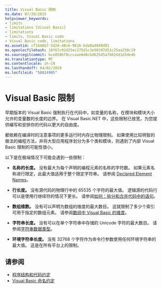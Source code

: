 ```yaml
---
title: Visual Basic 限制
ms.date: 07/20/2015
helpviewer_keywords:
- limits
- limitations [Visual Basic]
- limitations
- limits, Visual Basic code
- Visual Basic code, limitations
ms.assetid: cf1646b7-5d24-48c6-9616-bda8a4849d91
ms.openlocfilehash: 10f67c02d25ec275d1c3e98197d51c25aa250c19
ms.sourcegitcommit: bce0586f0cccaae6d6cbd625d5a7b824d1d3de4b
ms.translationtype: MT
ms.contentlocale: zh-CN
ms.lasthandoff: 04/02/2019
ms.locfileid: "58824905"
---
```

# <a name="visual-basic-limitations"></a>Visual Basic 限制
早期版本的 Visual Basic 强制执行在代码中，如变量的名称，在模块和模块大小允许的变量数的长度的边界。 在 Visual Basic.NET 中，这些限制已放宽，为您提供编写和安排你的代码以更大的自由度。  
  
 都依赖在编译时的注意事项的更多运行时内存比物理限制。 如果使用比较明智的做法的编程方法，并将大型应用程序划分为多个类和模块，则遇到了内部 Visual Basic 限制的可能性很小。  
  
 以下是在极端情况下可能会遇到一些限制：  
  
-   **名称的长度。** 没有最大为每个声明的编程元素的名称的字符数。 如果元素名称进行限定，此最大值适用于整个限定字符串。 请参阅 [Declared Element Names](../../../visual-basic/programming-guide/language-features/declared-elements/declared-element-names.md)。  
  
-   **行长度。** 没有源代码的物理行中的 65535 个字符的最大值。 逻辑源的代码行可以是使用行继续符的情况下更长。 请参阅[如何：拆分和合并代码中的语句](../../../visual-basic/programming-guide/program-structure/how-to-break-and-combine-statements-in-code.md)。  
  
-   **数组维数。** 没有可以声明为数组的维度的最大数目。 这就限制了多少个索引可用于指定的数组元素。 请参阅[数组中 Visual Basic 的维度](../../../visual-basic/programming-guide/language-features/arrays/array-dimensions.md)。  
  
-   **字符串长度。** 没有可以在单个字符串中存储的 Unicode 字符的最大数目。 请参阅[字符串数据类型](../../../visual-basic/language-reference/data-types/string-data-type.md)。  
  
-   **环境字符串长度。** 没有 32768 个字符作为命令行参数使用任何环境字符串的最大值。 这是在所有平台上的限制。  
  
## <a name="see-also"></a>请参阅

- [程序结构和代码约定](../../../visual-basic/programming-guide/program-structure/program-structure-and-code-conventions.md)
- [Visual Basic 命名约定](../../../visual-basic/programming-guide/program-structure/naming-conventions.md)
